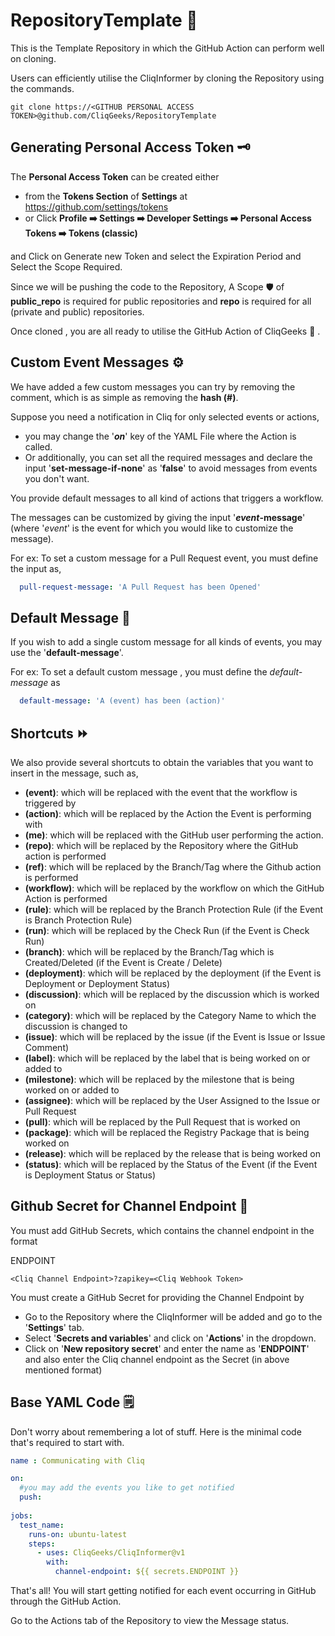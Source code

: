 # RepositoryTemplate 📔
This is the Template Repository in which the GitHub Action can perform well on cloning.

Users can efficiently utilise the CliqInformer  by cloning the Repository using the commands. 

```
git clone https://<GITHUB PERSONAL ACCESS TOKEN>@github.com/CliqGeeks/RepositoryTemplate
```

## Generating Personal Access Token 🗝️
The **Personal Access Token** can be created either
  - from the **Tokens Section** of **Settings** at https://github.com/settings/tokens
  - or Click **Profile :arrow_right: Settings :arrow_right: Developer Settings :arrow_right: Personal Access Tokens :arrow_right: Tokens (classic)**

and Click on Generate new Token and select the Expiration Period and Select the Scope Required.

Since we will be pushing the code to the Repository, A Scope 🛡️ of **public_repo** is required for public repositories and **repo** is required for all (private and public) repositories.

Once cloned , you are all ready to utilise the GitHub Action of CliqGeeks 💬 .

## Custom Event Messages ⚙️

We have added a few custom messages you can try by removing the comment, which is as simple as removing the **hash (#)**. 

Suppose you need a notification in Cliq for only selected events or actions,
  - you may change the '**_on_**' key of the YAML File where the Action is called.
  - Or additionally, you can set all the required messages and declare the input '**set-message-if-none**' as '**false**' to avoid messages from events you don't want. 
  
You provide default messages to all kind of actions that triggers a workflow.

The messages can be customized by giving the input '**_event_-message**' (where '_event_' is the event for which you would like to customize the message).

For ex: To set a custom message for a Pull Request event, you must define the input as,

```yaml
  pull-request-message: 'A Pull Request has been Opened'
```

## Default Message 📓

If you wish to add a single custom message for all kinds of events, you may use the '**default-message**'. 

For ex: To set a default custom message , you must define the _default-message_ as

```yaml
  default-message: 'A (event) has been (action)'
```

## Shortcuts ⏩

We also provide several shortcuts to obtain the variables that you want to insert in the message, such as,
  - **(event)**: which will be replaced with the event that the workflow is triggered by
  - **(action)**: which will be replaced by the Action the Event is performing with
  - **(me)**: which will be replaced with the GitHub user performing the action.
  - **(repo)**: which will be replaced by the Repository where the GitHub action is performed
  - **(ref)**: which will be replaced by the Branch/Tag where the Github action is performed
  - **(workflow)**: which will be replaced by the workflow on which the GitHub Action is performed
  - **(rule)**: which will be replaced by the Branch Protection Rule (if the Event is Branch Protection Rule)
  - **(run)**: which will be replaced by the Check Run (if the Event is Check Run)
  - **(branch)**: which will be replaced by the Branch/Tag which is Created/Deleted (if the Event is Create / Delete)
  - **(deployment)**: which will be replaced by the deployment (if the Event is Deployment or Deployment Status)
  - **(discussion)**: which will be replaced by the discussion which is worked on
  - **(category)**: which will be replaced by the Category Name to which the discussion is changed to
  - **(issue)**: which will be replaced by the issue (if the Event is Issue or Issue Comment)
  - **(label)**: which will be replaced by the label that is being worked on or added to
  - **(milestone)**: which will be replaced by the milestone that is being worked on or added to
  - **(assignee)**: which will be replaced by the User Assigned to the Issue or Pull Request
  - **(pull)**: which will be replaced by the Pull Request that is worked on
  - **(package)**: which will be replaced the Registry Package that is being worked on
  - **(release)**: which will be replaced by the release that is being worked on
  - **(status)**: which will be replaced by the Status of the Event (if the Event is Deployment Status or Status)

## Github Secret for Channel Endpoint 🔗
You must add GitHub Secrets, which contains the channel endpoint in the format 

ENDPOINT
```
<Cliq Channel Endpoint>?zapikey=<Cliq Webhook Token>
```

You must create a GitHub Secret for providing the Channel Endpoint  by
  - Go to the Repository where the CliqInformer will be added and go to the '**Settings**' tab.
  - Select '**Secrets and variables**' and click on '**Actions**' in the dropdown.
  - Click on '**New repository secret**' and enter the name as '**ENDPOINT**' and also enter the Cliq channel endpoint  as the Secret (in above mentioned format)

## Base YAML Code 🗒

Don't worry about remembering a lot of stuff. Here is the minimal code that's required to start with. 

```yaml
name : Communicating with Cliq

on:
  #you may add the events you like to get notified
  push:
    
jobs:
  test_name:
    runs-on: ubuntu-latest
    steps:
      - uses: CliqGeeks/CliqInformer@v1
        with:
          channel-endpoint: ${{ secrets.ENDPOINT }}
```

That's all! You will start getting notified for each event occurring in GitHub through the GitHub Action.

Go to the Actions tab of the Repository to view the Message status.
